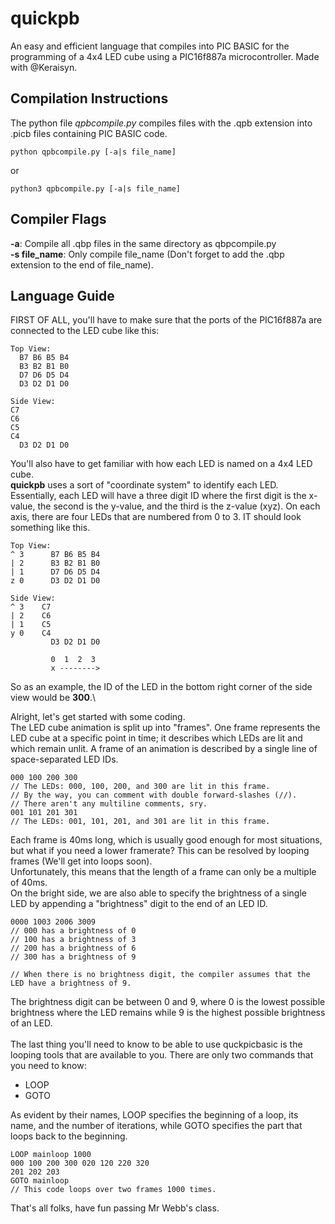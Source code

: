 # quickpb
An easy and efficient language that compiles into PIC BASIC for the programming of a 4x4 LED cube using a PIC16f887a microcontroller. Made with @Keraisyn.

## Compilation Instructions
The python file *qpbcompile.py* compiles files with the .qpb extension into .picb files containing PIC BASIC code.

    python qpbcompile.py [-a|s file_name]
    
or

    python3 qpbcompile.py [-a|s file_name]
 
## Compiler Flags
**-a**: Compile all .qbp files in the same directory as qbpcompile.py\
**-s file_name**: Only compile file_name (Don't forget to add the .qbp extension to the end of file_name).

## Language Guide
FIRST OF ALL, you'll have to make sure that the ports of the PIC16f887a are connected to the LED cube like this:
    
    Top View:
      B7 B6 B5 B4
      B3 B2 B1 B0
      D7 D6 D5 D4
      D3 D2 D1 D0
    
    Side View:
    C7
    C6
    C5
    C4
      D3 D2 D1 D0

You'll also have to get familiar with how each LED is named on a 4x4 LED cube. \
**quickpb** uses a sort of "coordinate system" to identify each LED. Essentially, each LED will have a three digit ID where the first digit is the x-value, the second is the y-value, and the third is the z-value (xyz). On each axis, there are four LEDs that are numbered from 0 to 3. IT should look something like this.

    Top View:
    ^ 3      B7 B6 B5 B4
    | 2      B3 B2 B1 B0
    | 1      D7 D6 D5 D4
    z 0      D3 D2 D1 D0
    
    Side View:
    ^ 3    C7
    | 2    C6
    | 1    C5
    y 0    C4
             D3 D2 D1 D0
             
             0  1  2  3
             x -------->

So as an example, the ID of the LED in the bottom right corner of the side view would be **300**.\

Alright, let's get started with some coding.\
The LED cube animation is split up into "frames". One frame represents the LED cube at a specific point in time; it describes which LEDs are lit and which remain unlit. A frame of an animation is described by a single line of space-separated LED IDs.

    000 100 200 300
    // The LEDs: 000, 100, 200, and 300 are lit in this frame.
    // By the way, you can comment with double forward-slashes (//).
    // There aren't any multiline comments, sry.
    001 101 201 301
    // The LEDs: 001, 101, 201, and 301 are lit in this frame.

Each frame is 40ms long, which is usually good enough for most situations, but what if you need a lower framerate? This can be resolved by looping frames (We'll get into loops soon).\
Unfortunately, this means that the length of a frame can only be a multiple of 40ms.\
On the bright side, we are also able to specify the brightness of a single LED by appending a "brightness" digit to the end of an LED ID.

    0000 1003 2006 3009
    // 000 has a brightness of 0
    // 100 has a brightness of 3
    // 200 has a brightness of 6
    // 300 has a brightness of 9
    
    // When there is no brightness digit, the compiler assumes that the LED have a brightness of 9.

The brightness digit can be between 0 and 9, where 0 is the lowest possible brightness where the LED remains while 9 is the highest possible brightness of an LED.\
\
The last thing you'll need to know to be able to use quckpicbasic is the looping tools that are available to you. There are only two commands that you need to know:
* LOOP <loopname> <number of iterations>
* GOTO <loopname>
    
As evident by their names, LOOP specifies the beginning of a loop, its name, and the number of iterations, while GOTO specifies the part that loops back to the beginning.

    LOOP mainloop 1000
    000 100 200 300 020 120 220 320
    201 202 203
    GOTO mainloop
    // This code loops over two frames 1000 times.

That's all folks, have fun passing Mr Webb's class.
